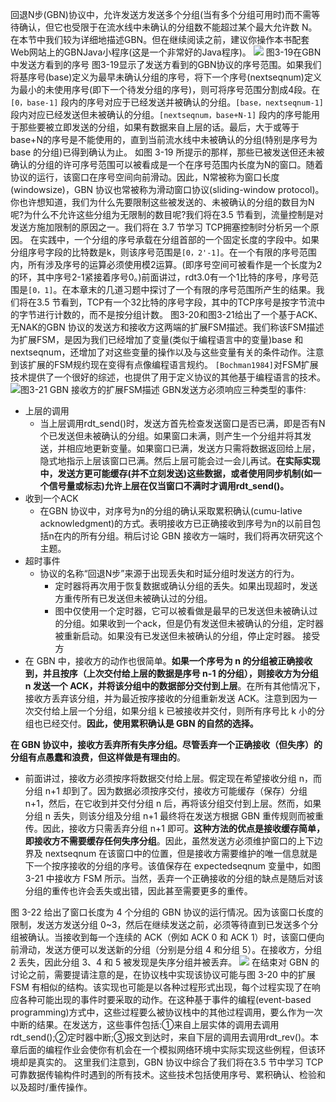 回退N步(GBN)协议中，允许发送方发送多个分组(当有多个分组可用时)而不需等待确认，但它也受限于在流水线中未确认的分组数不能超过某个最大允许数 N。在本节中我们较为详细地描述GBN。但在继续阅读之前，建议你操作本书配套 Web网站上的GBNJava小程序(这是一个非常好的Java程序)。
![](Pasted%20image%2020250618140039.png)
图3-19在GBN中发送方看到的序号
图3-19显示了发送方看到的GBN协议的序号范围。如果我们将基序号(base)定义为最早未确认分组的序号，将下一个序号(nextseqnum)定义为最小的未使用序号(即下一个待发分组的序号)，则可将序号范围分割成4段。在`[0，base-1]` 段内的序号对应于已经发送并被确认的分组。​`[base，nextseqnum-1]` 段内对应已经发送但未被确认的分组。`​[nextseqnum，base+N-1]` 段内的序号能用于那些要被立即发送的分组，如果有数据来自上层的话。最后，大于或等于base+N的序号是不能使用的，直到当前流水线中未被确认的分组(特别是序号为base 的分组)已得到确认为止。
如图 3-19 所提示的那样，那些已被发送但还未被确认的分组的许可序号范围可以被看成是一个在序号范围内长度为N的窗口。随着协议的运行，该窗口在序号空间向前滑动。因此，N常被称为窗口长度(windowsize)，GBN 协议也常被称为滑动窗口协议(sliding-window protocol)。你也许想知道，我们为什么先要限制这些被发送的、未被确认的分组的数目为N呢?为什么不允许这些分组为无限制的数目呢?我们将在3.5 节看到，流量控制是对发送方施加限制的原因之一。我们将在 3.7 节学习 TCP拥塞控制时分析另一个原因。
在实践中，一个分组的序号承载在分组首部的一个固定长度的字段中。如果分组序号字段的比特数是k，则该序号范围是`[0，2'-1]`​。在一个有限的序号范围内，所有涉及序号的运算必须使用模2运算。(即序号空间可被看作是一个长度为2的环，其中序号2-1紧接着序号0。)前面讲过，rdt3.0有一个1比特的序号，序号范围是`[0，1]​`。在本章末的几道习题中探讨了一个有限的序号范围所产生的结果。我们将在3.5 节看到，TCP有一个32比特的序号字段，其中的TCP序号是按字节流中的字节进行计数的，而不是按分组计数。
图3-20和图3-21给出了一个基于ACK、无NAK的GBN 协议的发送方和接收方这两端的扩展FSM描述。我们称该FSM描述为扩展FSM，是因为我们已经增加了变量(类似于编程语言中的变量)base 和nextseqnum，还增加了对这些变量的操作以及与这些变量有关的条件动作。注意到该扩展的FSM规约现在变得有点像编程语言规约。 `[Bochman1984]`对FSM扩展技术提供了一个很好的综述，也提供了用于定义协议的其他基于编程语言的技术。
![](Pasted%20image%2020250618140356.png)图3-21 GBN 接收方的扩展FSM描述
GBN发送方必须响应三种类型的事件:
- 上层的调用
	- 当上层调用rdt_send()时，发送方首先检查发送窗口是否已满，即是否有N个已发送但未被确认的分组。如果窗口未满，则产生一个分组并将其发送，并相应地更新变量。如果窗口已满，发送方只需将数据返回给上层，隐式地指示上层该窗口已满。然后上层可能会过一会儿再试。**在实际实现中，发送方更可能缓存(并不立刻发送)这些数据，或者使用同步机制(如一个信号量或标志)允许上层在仅当窗口不满时才调用rdt_send()。**
- 收到一个ACK
	- 在GBN 协议中，对序号为n的分组的确认采取累积确认(cumu-lative acknowledgment)的方式。表明接收方已正确接收到序号为n的以前目包括n在内的所有分组。稍后讨论 GBN 接收方一端时，我们将再次研究这个主题。
- 超时事件
	- 协议的名称“回退N步”来源于出现丢失和时延分组时发送方的行为。
		- 定时器将再次用于恢复数据或确认分组的丢失。如果出现超时，发送方重传所有已发送但未被确认过的分组。
		- 图中仅使用一个定时器，它可以被看做是最早的已发送但未被确认过的分组。如果收到一个ack，但是仍有发送但未被确认的分组，定时器被重新启动。如果没有已发送但未被确认的分组，停止定时器。
接受方
- 在 GBN 中，接收方的动作也很简单。**如果一个序号为 n 的分组被正确接收到，并且按序（上次交付给上层的数据是序号 n-1 的分组），则接收方为分组 n 发送一个 ACK，并将该分组中的数据部分交付到上层**。在所有其他情况下，接收方丢弃该分组，并为最近按序接收的分组重新发送 ACK。注意到因为一次交付给上层一个分组，如果分组 k 已被接收并交付，则所有序号比 k 小的分组也已经交付。**因此，使用累积确认是 GBN 的自然的选择。**

**在 GBN 协议中，接收方丢弃所有失序分组。尽管丢弃一个正确接收（但失序）的分组有点愚蠢和浪费，但这样做是有理由的**。
- 前面讲过，接收方必须按序将数据交付给上层。假定现在希望接收分组 n，而分组 n+1 却到了。因为数据必须按序交付，接收方可能缓存（保存）分组 n+1，然后，在它收到并交付分组 n 后，再将该分组交付到上层。然而，如果分组 n 丢失，则该分组及分组 n+1 最终将在发送方根据 GBN 重传规则而被重传。因此，接收方只需丢弃分组 n+1 即可。**这种方法的优点是接收缓存简单，即接收方不需要缓存任何失序分组**。因此，虽然发送方必须维护窗口的上下边界及 nextseqnum 在该窗口中的位置，但是接收方需要维护的唯一信息就是下一个按序接收的分组的序号。该值保存在 expectedseqnum 变量中，如图 3-21 中接收方 FSM 所示。当然，丢弃一个正确接收的分组的缺点是随后对该分组的重传也许会丢失或出错，因此甚至需要更多的重传。

图 3-22 给出了窗口长度为 4 个分组的 GBN 协议的运行情况。因为该窗口长度的限制，发送方发送分组 0~3，然后在继续发送之前，必须等待直到已发送多个分组被确认。当接收到每一个连续的 ACK（例如 ACK 0 和 ACK 1）时，该窗口便向前滑动，发送方便可以发送新的分组（分别是分组 4 和分组 5）。在接收方，分组 2 丢失，因此分组 3、4 和 5 被发现是失序分组并被丢弃。
![](Pasted%20image%2020250618141440.png)
在结束对 GBN 的讨论之前，需要提请注意的是，在协议栈中实现该协议可能与图 3-20 中的扩展 FSM 有相似的结构。该实现也可能是以各种过程形式出现，每个过程实现了在响应各种可能出现的事件时要采取的动作。在这种基于事件的编程(event-based programming)方式中，这些过程要么被协议栈中的其他过程调用，要么作为一次中断的结果。在发送方，这些事件包括:①来自上层实体的调用去调用rdt_send();②定时器中断;③报文到达时，来自下层的调用去调用rdt_rev()。本章后面的编程作业会使你有机会在一个模拟网络环境中实际实现这些例程，但该环境却是真实的。
这里我们注意到，GBN 协议中综合了我们将在3.5 节中学习 TCP 可靠数据传输构件时遇到的所有技术。这些技术包括使用序号、累积确认、检验和以及超时/重传操作。
